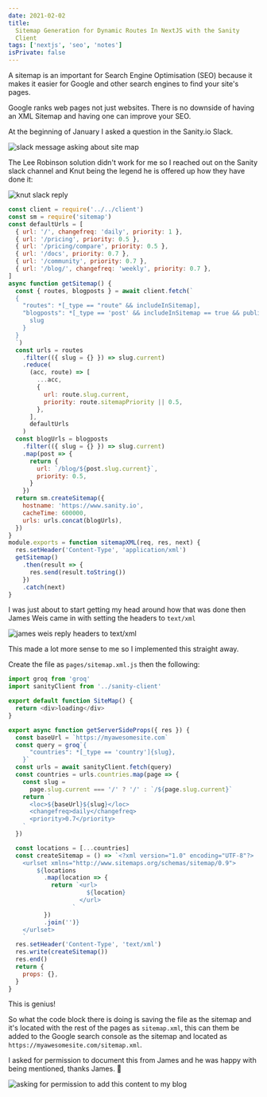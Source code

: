 ```yaml
---
date: 2021-02-02
title:
  Sitemap Generation for Dynamic Routes In NextJS with the Sanity
  Client
tags: ['nextjs', 'seo', 'notes']
isPrivate: false
---
```


A sitemap is an important for Search Engine Optimisation (SEO) because
it makes it easier for Google and other search engines to find your
site's pages.

Google ranks web pages not just websites. There is no downside of
having an XML Sitemap and having one can improve your SEO.

At the beginning of January I asked a question in the Sanity.io Slack.

![slack message asking about site map]

<!-- cSpell:ignore knut -->

The Lee Robinson solution didn't work for me so I reached out on the
Sanity slack channel and Knut being the legend he is offered up how
they have done it:

![knut slack reply]

```js
const client = require('../../client')
const sm = require('sitemap')
const defaultUrls = [
  { url: '/', changefreq: 'daily', priority: 1 },
  { url: '/pricing', priority: 0.5 },
  { url: '/pricing/compare', priority: 0.5 },
  { url: '/docs', priority: 0.7 },
  { url: '/community', priority: 0.7 },
  { url: '/blog/', changefreq: 'weekly', priority: 0.7 },
]
async function getSitemap() {
  const { routes, blogposts } = await client.fetch(`
  {
    "routes": *[_type == "route" && includeInSitemap],
    "blogposts": *[_type == 'post' && includeInSitemap == true && publishedAt < $now] | order(publishedAt desc) {
      slug
    }
  }
  `)
  const urls = routes
    .filter(({ slug = {} }) => slug.current)
    .reduce(
      (acc, route) => [
        ...acc,
        {
          url: route.slug.current,
          priority: route.sitemapPriority || 0.5,
        },
      ],
      defaultUrls
    )
  const blogUrls = blogposts
    .filter(({ slug = {} }) => slug.current)
    .map(post => {
      return {
        url: `/blog/${post.slug.current}`,
        priority: 0.5,
      }
    })
  return sm.createSitemap({
    hostname: 'https://www.sanity.io',
    cacheTime: 600000,
    urls: urls.concat(blogUrls),
  })
}
module.exports = function sitemapXML(req, res, next) {
  res.setHeader('Content-Type', 'application/xml')
  getSitemap()
    .then(result => {
      res.send(result.toString())
    })
    .catch(next)
}
```

<!-- cSpell:ignore weis -->

I was just about to start getting my head around how that was done
then James Weis came in with setting the headers to `text/xml`

![james weis reply headers to text/xml]

This made a lot more sense to me so I implemented this straight away.

Create the file as `pages/sitemap.xml.js` then the following:

<!-- cSpell:ignore groq -->

```js
import groq from 'groq'
import sanityClient from '../sanity-client'

export default function SiteMap() {
  return <div>loading</div>
}

export async function getServerSideProps({ res }) {
  const baseUrl = `https://myawesomesite.com`
  const query = groq`{
      "countries": *[_type == 'country']{slug},
    }`
  const urls = await sanityClient.fetch(query)
  const countries = urls.countries.map(page => {
    const slug =
      page.slug.current === '/' ? '/' : `/${page.slug.current}`
    return `
      <loc>${baseUrl}${slug}</loc>
      <changefreq>daily</changefreq>
      <priority>0.7</priority>
    `
  })

  const locations = [...countries]
  const createSitemap = () => `<?xml version="1.0" encoding="UTF-8"?>
    <urlset xmlns="http://www.sitemaps.org/schemas/sitemap/0.9">
        ${locations
          .map(location => {
            return `<url>
                      ${location}
                    </url>
                  `
          })
          .join('')}
    </urlset>
    `
  res.setHeader('Content-Type', 'text/xml')
  res.write(createSitemap())
  res.end()
  return {
    props: {},
  }
}
```

This is genius!

So what the code block there is doing is saving the file as the
sitemap and it's located with the rest of the pages as `sitemap.xml`,
this can them be added to the Google search console as the sitemap and
located as `https://myawesomesite.com/sitemap.xml`.

I asked for permission to document this from James and he was happy
with being mentioned, thanks James. 🙏

![asking for permission to add this content to my blog]

<!-- Images -->

[slack message asking about site map]:
  https://res.cloudinary.com/defkmsrpw/image/upload/q_auto,f_auto/v1614858537/scottspence.com/slack-message-asking-about-site-map-eb4b170b1db4454e381d622f3374b6cd.png
[knut slack reply]:
  https://res.cloudinary.com/defkmsrpw/image/upload/q_auto,f_auto/v1614858538/scottspence.com/knut-slack-reply-09be06278ce5133cf55987bd7be2a328.png
[james weis reply headers to text/xml]:
  https://res.cloudinary.com/defkmsrpw/image/upload/q_auto,f_auto/v1614858537/scottspence.com/james-weis-reply-headers-to-text-xml-38b5a75fc9ea820d41bc3cf287eae85f.png
[asking for permission to add this content to my blog]:
  https://res.cloudinary.com/defkmsrpw/image/upload/q_auto,f_auto/v1614858538/scottspence.com/credit-james-4b96034fad83ad2aab9b4d85238a7260.png
